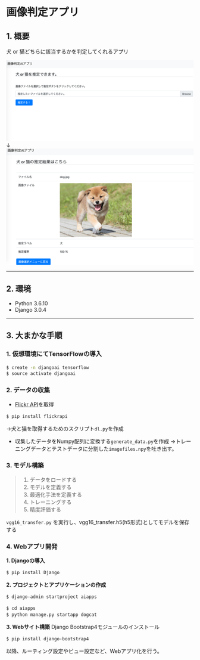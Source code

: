 # 画像判定アプリ

## 1. 概要
犬 or 猫どちらに該当するかを判定してくれるアプリ

![](./screenshot/1.png)
　　　　　　　　　　　　　　↓
![](./screenshot/2.png)

___
## 2. 環境
- Python 3.6.10
- Django 3.0.4
___
## 3. 大まかな手順

### **1. 仮想環境にてTensorFlowの導入**
```bash
$ create -n djangoai tensorflow
$ source activate djangoai
```

### **2. データの収集**
- [Flickr API](https://www.flickr.com/services/apps/create/)を取得
```bash
$ pip install flickrapi
```
→犬と猫を取得するためのスクリプト`dl.py`を作成
- 収集したデータをNumpy配列に変換する`generate_data.py`を作成
→トレーニングデータとテストデータに分割した`imagefiles.npy`を吐き出す。

### **3. モデル構築**
   
> 1. データをロードする
> 2. モデルを定義する
> 3. 最適化手法を定義する
> 4. トレーニングする
> 5. 精度評価する 

`vgg16_transfer.py` を実行し、vgg16_transfer.h5(h5形式)としてモデルを保存する

### **4. Webアプリ開発**

**1. Djangoの導入**
```bash
$ pip install Django
```
**2. プロジェクトとアプリケーションの作成**
```bash
$ django-admin startproject aiapps
```
```bash
$ cd aiapps
$ python manage.py startapp dogcat
```
**3. Webサイト構築**
Django Bootstrap4モジュールのインストール
```bash
$ pip install django-bootstrap4
```

以降、ルーティング設定やビュー設定など、Webアプリ化を行う。